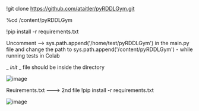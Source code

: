 !git clone https://github.com/ataitler/pyRDDLGym.git

%cd /content/pyRDDLGym

!pip install -r requirements.txt

Uncomment --> sys.path.append('/home/test/pyRDDLGym') in the main.py file and change the path to sys.path.append('/content/pyRDDLGym') - while running tests in Colab

_ _init_ _ file should be inside the directory



![image](https://github.com/DrishtiShrrrma/domain-independent-planner-v1/assets/129742046/58ba6b03-4465-49e5-bff5-fd2ddf6b6a20)



Reuirements.txt ---> 2nd file
!pip install -r requirements.txt



![image](https://github.com/DrishtiShrrrma/domain-independent-planner-v1/assets/129742046/69e51b38-6aeb-472e-8b31-1fd9ceba85ad)

